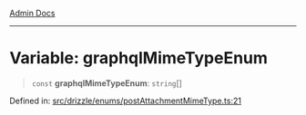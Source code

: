 [Admin Docs](/)

***

# Variable: graphqlMimeTypeEnum

> `const` **graphqlMimeTypeEnum**: `string`[]

Defined in: [src/drizzle/enums/postAttachmentMimeType.ts:21](https://github.com/PalisadoesFoundation/talawa-api/blob/f1b6ec0d386e11c6dc4f3cf8bb763223ff502e1e/src/drizzle/enums/postAttachmentMimeType.ts#L21)
